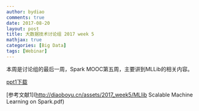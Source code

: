 ```yaml
---
author: bydiao
comments: true
date: 2017-08-20
layout: post
title: 大数据技术讨论组 2017 week 5
mathjax: true
categories: [Big Data]
tags: [Webinar]
---
```


本周是讨论组的最后一周，Spark MOOC第五周，主要讲到MLLib的相关内容。



[ppt1下载](http://diaoboyu.cn/assets/2017_week5/spark_week5.pptx)

[参考文献1](http://diaoboyu.cn/assets/2017_week5/MLlib Scalable Machine Learning on Spark.pdf)